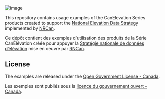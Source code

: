 ![image](https://github.com/user-attachments/assets/7fb631a8-8405-4592-9897-991f8123cd02)

This repository contains usage examples of the CanElevation Series products created to support the [National Elevation Data Strategy](https://natural-resources.canada.ca/maps-tools-publications/satellite-elevation-air-photos/national-elevation-data-strategy) implemented by [NRCan](https://natural-resources.canada.ca/).

Ce dépôt contient des exemples d'utilisation des produits de la Série CanÉlévation créée pour appuyer la [Stratégie nationale de données d’élévation](https://ressources-naturelles.canada.ca/carte-outils-publications/imagerie-satellitaire-donnees-elevation-photos-aeriennes/strategie-nationale-donnees-elevation) mise en oeuvre par [RNCan](https://ressources-naturelles.canada.ca/).

## License
The examples are released under the [Open Government License - Canada](https://open.canada.ca/en/open-government-licence-canada).

Les exemples sont publiés sous la [licence du gouvernement ouvert - Canada](https://ouvert.canada.ca/fr/licence-du-gouvernement-ouvert-canada).

